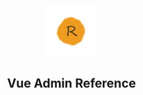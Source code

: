 <div align="center">
  <img alt="logo" width="120" height="120" src="./src/assets/images/logo.png">
  <h1>Vue Admin Reference</h1>
</div>

